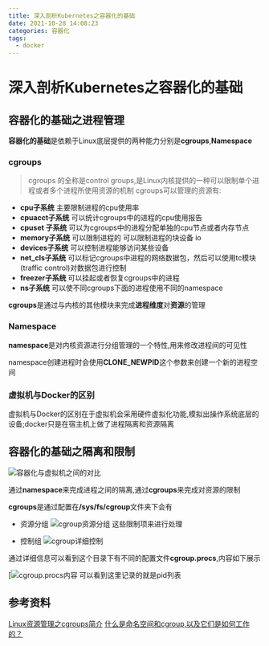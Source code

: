 ```yaml
---
title: 深入剖析Kubernetes之容器化的基础
date: 2021-10-28 14:08:23
categories: 容器化
tags:
  - docker
---
```



# 深入剖析Kubernetes之容器化的基础

## 容器化的基础之进程管理
<B>容器化的基础</B>是依赖于Linux底层提供的两种能力分别是<B>cgroups</B>,<B>Namespace</B>

### cgroups
> cgroups 的全称是control groups,是Linux内核提供的一种可以限制单个进程或者多个进程所使用资源的机制
cgroups可以管理的资源有:
- <B>cpu子系统</B>
    主要限制进程的cpu使用率
- <B>cpuacct子系统</B>
    可以统计cgroups中的进程的cpu使用报告
- <B>cpuset 子系统</B>
    可以为cgroups中的进程分配单独的cpu节点或者内存节点
- <B>memory子系统</B>
    可以限制进程的 </B>
    可以限制进程的块设备 io
- <B>devices子系统</B>
    可以控制进程能够访问某些设备
- <B>net_cls子系统</B>
    可以标记cgroups中进程的网络数据包，然后可以使用tc模块(traffic control)对数据包进行控制
- <B>freezer子系统</B>
    可以挂起或者恢复cgroups中的进程
- <B>ns子系统</B>
    可以使不同cgroups下面的进程使用不同的namespace

<B>cgroups</B>是通过与内核的其他模块来完成<B>进程维度</B>对<B>资源</B>的管理

### Namespace
<B>namespace</B>是对内核资源进行分组管理的一个特性,用来修改进程间的可见性

namespace创建进程时会使用<B>CLONE_NEWPID</B>这个参数来创建一个新的进程空间


### 虚拟机与Docker的区别

虚拟机与Docker的区别在于虚拟机会采用硬件虚拟化功能,模拟出操作系统底层的设备;docker只是在宿主机上做了进程隔离和资源隔离

## 容器化的基础之隔离和限制

![容器化与虚拟机之间的对比](https://i.loli.net/2021/10/28/HNTkSg5vwd7jymf.jpg)


通过<B>namespace</B>来完成进程之间的隔离,通过<B>cgroups</B>来完成对资源的限制

<B>cgroups</B>是通过配置在<B>/sys/fs/cgroup</B>文件夹下会有

- 资源分组
![cgroup资源分组](https://i.loli.net/2021/10/28/gUHWXSlaGd7Lpn8.jpg)
这些限制项来进行处理

- 控制组
![cgroup详细控制](https://i.loli.net/2021/10/28/PFv8caUqsLiYBpo.jpg)

通过详细信息可以看到这个目录下有不同的配置文件<B>cgroup.procs</B>,内容如下展示

[![cgroup.procs内容](https://z3.ax1x.com/2021/10/29/5jdCIx.jpg)
可以看到这里记录的就是pid列表













## 参考资料

[Linux资源管理之cgroups简介](https://tech.meituan.com/2015/03/31/cgroups.html)
[什么是命名空间和cgroup,以及它们是如何工作的？](https://www.nginx.com/blog/what-are-namespaces-cgroups-how-do-they-work/)